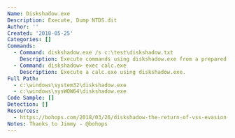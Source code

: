 ```yaml
---
Name: Diskshadow.exe
Description: Execute, Dump NTDS.dit
Author: ''
Created: '2018-05-25'
Categories: []
Commands:
  - Command: diskshadow.exe /s c:\test\diskshadow.txt
    Description: Execute commands using diskshadow.exe from a prepared diskshadow script.
  - Command: diskshadow> exec calc.exe
    Description: Execute a calc.exe using diskshadow.exe.
Full Path:
  - c:\windows\system32\diskshadow.exe
  - c:\windows\sysWOW64\diskshadow.exe
Code Sample: []
Detection: []
Resources:
  - https://bohops.com/2018/03/26/diskshadow-the-return-of-vss-evasion-persistence-and-active-directory-database-extraction/
Notes: Thanks to Jimmy - @bohops
---
```

